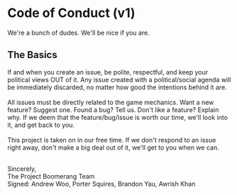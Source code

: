 # Code of Conduct (v1)
We're a bunch of dudes. We'll be nice if you are.

## The Basics
If and when you create an issue, be polite, respectful, and keep your political views OUT of it. Any issue created with a political/social agenda will be immediately discarded, no matter how good the intentions behind it are.<br><br>
All issues must be directly related to the game mechanics. Want a new feature? Suggest one. Found a bug? Tell us. Don't like a feature? Explain why. If we deem that the feature/bug/issue is worth our time, we'll look into it, and get back to you.<br><br>
This project is taken on in our free time. If we don't respond to an issue right away, don't make a big deal out of it, we'll get to you when we can.<br><br>

Sincerely,<br>
The Project Boomerang Team <br>
Signed: Andrew Woo, Porter Squires, Brandon Yau, Awrish Khan
